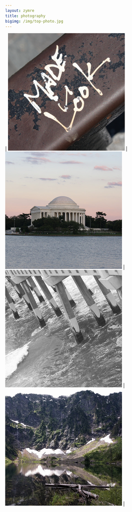 ```yaml
---
layout: zymre
title: photography
bigimg: /img/top-photo.jpg
---
```


| [![artsy][artsy thumb]](https://flic.kr/s/aHsjU98CkE) | [![arch][arch thumb]](https://flic.kr/s/aHsjU99FZF) | [![bw][bw thumb]](https://flic.kr/s/aHsjuVeqe3) | [![nature][nature thumb]](https://flic.kr/s/aHsk9ZvMKs) |

[artsy thumb]: /media/artsy.jpg "artistic"
[arch thumb]: /media/arch.jpg "architecture"
[bw thumb]: /media/bw.jpg "black & white"
[nature thumb]: /media/nature.jpg "nature"
